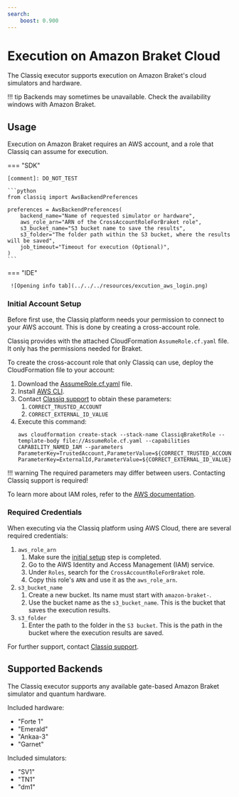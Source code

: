 ```yaml
---
search:
    boost: 0.900
---
```


<!-- cspell:ignore Ankaa -->

# Execution on Amazon Braket Cloud

The Classiq executor supports execution on Amazon Braket's cloud simulators and hardware.

<!-- prettier-ignore-start -->
!!! tip
    Backends may sometimes be unavailable. Check the availability windows with Amazon Braket.
<!-- prettier-ignore-end -->

## Usage

Execution on Amazon Braket requires an AWS account, and a role that Classiq can assume for execution.

=== "SDK"

    [comment]: DO_NOT_TEST

    ```python
    from classiq import AwsBackendPreferences

    preferences = AwsBackendPreferences(
        backend_name="Name of requested simulator or hardware",
        aws_role_arn="ARN of the CrossAccountRoleForBraket role",
        s3_bucket_name="S3 bucket name to save the results",
        s3_folder="The folder path within the S3 bucket, where the results will be saved",
        job_timeout="Timeout for execution (Optional)",
    )
    ```

=== "IDE"

     ![Opening info tab](../../../resources/excution_aws_login.png)

### Initial Account Setup

Before first use, the Classiq platform needs your permission to connect to your
AWS account. This is done by creating a cross-account role.

Classiq provides with the attached CloudFormation `AssumeRole.cf.yaml` file. It only has the permissions needed for Braket.

To create the cross-account role that only Classiq can use, deploy the CloudFormation file to your account:

1. Download the [AssumeRole.cf.yaml](../cloud-providers/resources/AssumeRole.cf.yaml) file.
2. Install [AWS CLI](https://docs.aws.amazon.com/cli/latest/userguide/getting-started-install.html).
3. Contact [Classiq support](mailto:support@classiq.io) to obtain these parameters:
    1. `CORRECT_TRUSTED_ACCOUNT`
    2. `CORRECT_EXTERNAL_ID_VALUE`
4. Execute this command:
    ```
    aws cloudformation create-stack --stack-name ClassiqBraketRole --template-body file://AssumeRole.cf.yaml --capabilities CAPABILITY_NAMED_IAM --parameters ParameterKey=TrustedAccount,ParameterValue=${CORRECT_TRUSTED_ACCOUNT} ParameterKey=ExternalId,ParameterValue=${CORRECT_EXTERNAL_ID_VALUE}
    ```

<!-- prettier-ignore-start -->
!!! warning
    The required parameters may differ between users.
    Contacting Classiq support is required!
<!-- prettier-ignore-end -->

To learn more about IAM roles, refer to the [AWS documentation](https://docs.aws.amazon.com/IAM/latest/UserGuide/id_roles.html).

### Required Credentials

When executing via the Classiq platform using AWS Cloud, there are several
required credentials:

1. `aws_role_arn`
    1. Make sure the [initial setup](../cloud-providers/amazon-backends.md#initial-account-setup)
       step is completed.
    2. Go to the AWS Identity and Access Management (IAM) service.
    3. Under `Roles`, search for the `CrossAccountRoleForBraket` role.
    4. Copy this role's `ARN` and use it as the `aws_role_arn`.
2. `s3_bucket_name`
    1. Create a new bucket. Its name must start with `amazon-braket-`.
    2. Use the bucket name as the `s3_bucket_name`.
       This is the bucket that saves the execution results.
3. `s3_folder`
    1. Enter the path to the folder in the `S3 bucket`.
       This is the path in the bucket where the execution results are
       saved.

For further support, contact [Classiq support](mailto:support@classiq.io).

## Supported Backends

The Classiq executor supports any available gate-based Amazon Braket simulator and quantum hardware.

Included hardware:

-   "Forte 1"
-   "Emerald"
-   "Ankaa-3"
-   "Garnet"

Included simulators:

-   "SV1"
-   "TN1"
-   "dm1"
